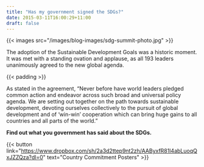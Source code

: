 ```yaml
---
title: "Has my government signed the SDGs?"
date: 2015-03-11T16:00:29+11:00
draft: false
---
```


{{< images src="/images/blog-images/sdg-summit-photo.jpg" >}}

The adoption of the Sustainable Development Goals was a historic moment. It was met with a standing ovation and applause, as all 193 leaders unanimously agreed to the new global agenda. 

{{< padding >}}

As stated in the agreement, “Never before have world leaders pledged common action and endeavor across such broad and universal policy agenda. We are setting out together on the path towards sustainable development, devoting ourselves collectively to the pursuit of global development and of ‘win-win’ cooperation which can bring huge gains to all countries and all parts of the world.” 

**Find out what you government has said about the SDGs.**

{{< button link="https://www.dropbox.com/sh/2a3d2ttep9nt2zh/AAByxfR81l4abLuoqQxJZZQza?dl=0" text="Country Commitment Posters" >}}


